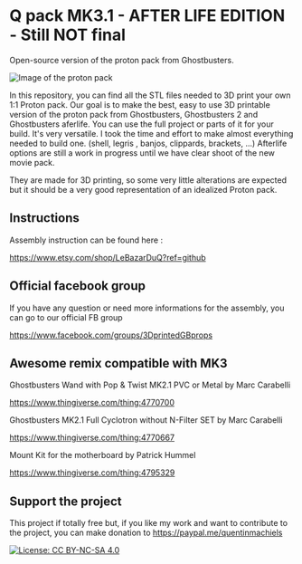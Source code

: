 # Q pack MK3.1 - AFTER LIFE EDITION - Still NOT final

Open-source version of the proton pack from Ghostbusters.

![Image of the proton pack](https://github.com/mr-kiou/q-pack/blob/MK2.1/protonpack_screenshoot.jpg)

In this repository, you can find all the STL files needed to 3D print your own 1:1 Proton pack.
Our goal is to make the best, easy to use 3D printable version of the proton pack from Ghostbusters, Ghostbusters 2 and Ghostbusters aferlife.
You can use the full project or parts of it for your build. It's very versatile. 
I took the time and effort to make almost everything needed to build one. (shell, legris , banjos, clippards, brackets, ...)
Afterlife options are still a work in progress until we have clear shoot of the new movie pack.


They are made for 3D printing, so some very little alterations are expected but it should be a very good representation of an idealized Proton pack.



## Instructions
Assembly instruction can be found here :

https://www.etsy.com/shop/LeBazarDuQ?ref=github


## Official facebook group
If you have any question or need more informations for the assembly, you can go to our official FB group

https://www.facebook.com/groups/3DprintedGBprops

        
## Awesome remix compatible with MK3
Ghostbusters Wand with Pop & Twist MK2.1 PVC or Metal by Marc Carabelli

https://www.thingiverse.com/thing:4770700

Ghostbusters MK2.1 Full Cyclotron without N-Filter SET by Marc Carabelli

https://www.thingiverse.com/thing:4770667

Mount Kit for the motherboard by Patrick Hummel

https://www.thingiverse.com/thing:4795329

## Support the project

This project if totally free but, if you like my work and want to contribute to the project, you can make donation to
https://paypal.me/quentinmachiels
        
[![License: CC BY-NC-SA 4.0](https://licensebuttons.net/l/by-nc-sa/4.0/80x15.png)](https://creativecommons.org/licenses/by-nc-sa/4.0/)


